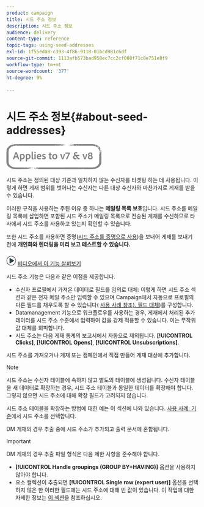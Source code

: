 ```yaml
---
product: campaign
title: 시드 주소 정보
description: 시드 주소 정보
audience: delivery
content-type: reference
topic-tags: using-seed-addresses
exl-id: 1f55eda8-c393-4f86-9118-01bcd981c6df
source-git-commit: 1113afb573bad958ec7cc2cf008f71c8e751e8f9
workflow-type: tm+mt
source-wordcount: '377'
ht-degree: 9%

---
```


# 시드 주소 정보{#about-seed-addresses}

![](../../assets/common.svg)

시드 주소는 정의된 대상 기준과 일치하지 않는 수신자를 타겟팅 하는 데 사용됩니다. 이렇게 하면 게재 범위를 벗어나는 수신자는 다른 대상 수신자와 마찬가지로 게재를 받을 수 있습니다.

이러한 규칙을 사용하는 주된 이유 중 하나는 **메일링 목록 보호**&#x200B;입니다. 시드 주소를 메일링 목록에 삽입하면 포함된 시드 주소가 메일링 목록으로 전송된 게재를 수신하므로 타사에서 시드 주소를 사용하고 있는지 확인할 수 있습니다.

또한 시드 주소를 사용하면 증명([시드 주소를 증명으로 사용](steps-defining-the-target-population.md#using-seed-addresses-as-proof))을 보내어 게재를 보내기 전에 **개인화와 렌더링을 미리 보고 테스트할 수 있습니다.**

![](assets/do-not-localize/how-to-video.png) [비디오에서 이 기능 살펴보기](steps-defining-the-target-population.md#seeds-and-proofs-video)

시드 주소 기능은 다음과 같은 이점을 제공합니다.

* 수신자 프로필에서 가져온 데이터로 필드를 임의로 대체: 이렇게 하면 시드 주소 섹션과 같은 전자 메일 주소만 입력할 수 있으며 Campaign에서 자동으로 프로필의 다른 필드를 채우도록 할 수 있습니다( [사용 사례 참조). 필드 대체](use-case--configuring-the-field-substitution.md))를 구성합니다.
* Datamanagement 기능으로 워크플로우를 사용하는 경우, 게재에서 처리된 추가 데이터를 시드 주소 수준에서 입력하여 값을 강제 적용할 수 있습니다. 이는 무작위 값 대체를 회피합니다.
* 시드 주소는 다음 게재 통계의 보고서에서 자동으로 제외됩니다. **[!UICONTROL Clicks]**, **[!UICONTROL Opens]**, **[!UICONTROL Unsubscriptions]**.

시드 주소를 가져오거나 게재 또는 캠페인에서 직접 만들어 게재 대상에 추가합니다.

>[!NOTE]
>
>시드 주소는 수신자 테이블에 속하지 않고 별도의 테이블에 생성됩니다. 수신자 테이블을 새 데이터로 확장하는 경우, 시드 주소 테이블과 동일한 데이터를 확장해야 합니다. 그렇지 않으면 시드 주소에 대해 확장 필드가 고려되지 않습니다.
>
>시드 주소 테이블을 확장하는 방법에 대한 예는 이 섹션에 나와 있습니다. [사용 사례: 기준](use-case--selecting-seed-addresses-on-criteria.md)에서 시드 주소를 선택합니다.

DM 게재의 경우 추출 중에 시드 주소가 추가되고 출력 문서에 혼합됩니다.

>[!IMPORTANT]
>
>DM 게재의 경우 추출 파일 형식은 다음 제한 사항을 준수해야 합니다.
>
>* **[!UICONTROL Handle groupings (GROUP BY+HAVING)]** 옵션을 사용하지 않아야 합니다.
>* 요소 컬렉션이 추출되면 **[!UICONTROL Single row (expert user)]** 옵션을 선택하지 않은 한 이러한 필드에는 시드 주소에 대해 빈 값이 있습니다. 이 작업에 대한 자세한 정보는 [이 섹션](../../platform/using/executing-export-jobs.md#step-7---data-formatting)을 참조하십시오.
>

